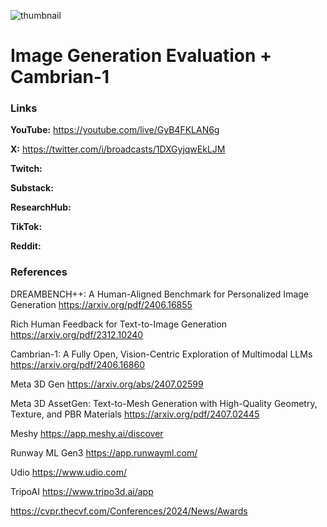 ![thumbnail](thumbnail.png)

# Image Generation Evaluation + Cambrian-1

### Links

**YouTube:** https://youtube.com/live/GyB4FKLAN6g

**X:** https://twitter.com/i/broadcasts/1DXGyjqwEkLJM

**Twitch:**

**Substack:**

**ResearchHub:**

**TikTok:**

**Reddit:**

### References

DREAMBENCH++: A Human-Aligned Benchmark for Personalized Image Generation
https://arxiv.org/pdf/2406.16855

Rich Human Feedback for Text-to-Image Generation
https://arxiv.org/pdf/2312.10240

Cambrian-1: A Fully Open, Vision-Centric Exploration of Multimodal LLMs
https://arxiv.org/pdf/2406.16860

Meta 3D Gen
https://arxiv.org/abs/2407.02599

Meta 3D AssetGen: Text-to-Mesh Generation with High-Quality Geometry, Texture, and PBR Materials
https://arxiv.org/pdf/2407.02445

Meshy
https://app.meshy.ai/discover

Runway ML Gen3
https://app.runwayml.com/

Udio
https://www.udio.com/

TripoAI
https://www.tripo3d.ai/app

https://cvpr.thecvf.com/Conferences/2024/News/Awards
